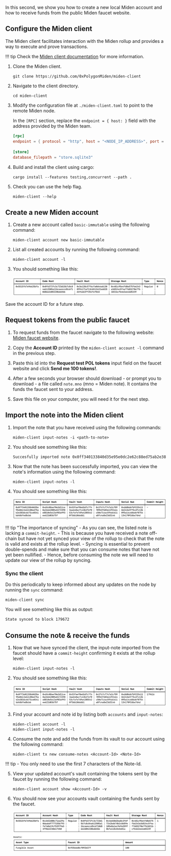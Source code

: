 In this second, we show you how to create a new local Miden account and how to receive funds from the public Miden faucet website.

## Configure the Miden client

The Miden client facilitates interaction with the Miden rollup and provides a way to execute and prove transactions. 

!!! tip
      Check the [Miden client documentation](https://docs.polygon.technology/miden/miden-client/cli-reference/) for more information.

1. Clone the Miden client.

      ```shell
      git clone https://github.com/0xPolygonMiden/miden-client
      ```

2. Navigate to the client directory. 

      ```shell
      cd miden-client
      ```

3. Modify the configuration file at `./miden-client.toml` to point to the remote Miden node. 

      In the `[RPC]` section, replace the `endpoint = { host: }` field with the address provided by the Miden team.

      ```toml
      [rpc]
      endpoint = { protocol = "http", host = "<NODE_IP_ADDRESS>", port = 57291 }

      [store]
      database_filepath = "store.sqlite3"
      ```

4. Build and install the client using cargo:

      ```shell
      cargo install --features testing,concurrent --path .
      ```

5. Check you can use the help flag.

      ```shell
      miden-client --help
      ```

## Create a new Miden account

1. Create a new account called `basic-immutable` using the following command:

      ```shell
      miden-client account new basic-immutable
      ```

2. List all created accounts by running the following command:

      ```shell
      miden-client account -l
      ```

3. You should something like this:

      ![Result of listing miden accounts](../../img/get-started/miden-account-list.png)

Save the account ID for a future step.

## Request tokens from the public faucet

1. To request funds from the faucet navigate to the following website: [Miden faucet website](https://ethdenver.polygonmiden.io/).

2. Copy the **Account ID** printed by the `miden-client account -l` command in the previous step. 

3. Paste this id into the **Request test POL tokens** input field on the faucet website and click **Send me 100 tokens!**. 

4. After a few seconds your browser should download - or prompt you to download - a file called `note.mno` (mno = Miden note). It contains the funds the faucet sent to your address.

5. Save this file on your computer, you will need it for the next step. 

## Import the note into the Miden client

1. Import the note that you have received using the following commands: 

      ```shell
      miden-client input-notes -i <path-to-note>
      ```

2. You should see something like this:

      ```sh
      Succesfully imported note 0x0ff340133840d35e95e0dc2e62c88ed75ab2e383dc6673ce0341bd486fed8cb6
      ```

3. Now that the note has been successfully imported, you can view the note's information using the following command: 

      ```shell
      miden-client input-notes -l
      ```

4. You should see something like this:

      ![Result of viewing miden notes](../../img/get-started/note-view.png)

!!! tip "The importance of syncing"
      - As you can see, the listed note is lacking a `commit-height`. 
      - This is because you have received a note off-chain but have not yet synced your view of the rollup to check that the note is valid and exists at the rollup level. 
      - Syncing is essential to prevent double-spends and make sure that you can consume notes that have not yet been nullified. 
      - Hence, before consuming the note we will need to update our view of the rollup by syncing.

### Sync the client

Do this periodically to keep informed about any updates on the node by running the `sync` command:

```shell
miden-client sync
```

You will see something like this as output:

```sh
State synced to block 179672
```

## Consume the note & receive the funds

1. Now that we have synced the client, the input-note imported from the faucet should have a `commit-height` confirming it exists at the rollup level: 

      ```shell
      miden-client input-notes -l
      ```

2. You should see something like this:

      ![Viewing commit height info](../../img/get-started/commit-height.png)

3. Find your account and note id by listing both `accounts` and `input-notes`:

      ```shell
      miden-client account -l
      miden-client input-notes -l
      ```

4. Consume the note and add the funds from its vault to our account using the following command: 

      ```shell
      miden-client tx new consume-notes <Account-Id> <Note-Id>
      ```

!!! tip 
      - You only need to use the first 7 characters of the Note-Id.

5. View your updated account's vault containing the tokens sent by the faucet by running the following command: 

      ```shell
      miden-client account show <Account-Id> -v
      ```

6. You should now see your accounts vault containing the funds sent by the faucet. 

      ![Viewing account vault with funds](../../img/get-started/view-account-vault.png)